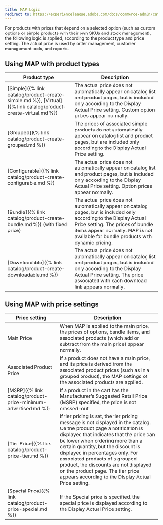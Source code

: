 ```yaml
---
title: MAP Logic
redirect_to: https://experienceleague.adobe.com/docs/commerce-admin/catalog/products/pricing/product-price-minimum-advertised.html#map-logic
---
```


For products with prices that depend on a selected option (such as custom options or simple products with their own SKUs and stock management), the following logic is applied, according to the product type and price setting. The actual price is used by order management, customer management tools, and reports.

## Using MAP with product types

|Product type|Description|
|--- |--- |
|[Simple]({% link catalog/product-create-simple.md %}), [Virtual]({% link catalog/product-create-virtual.md %})|The actual price does not automatically appear on catalog list and product pages, but is included only according to the Display Actual Price setting. Custom option prices appear normally.|
|[Grouped]({% link catalog/product-create-grouped.md %})|The prices of associated simple products do not automatically appear on catalog list and product pages, but are included only according to the Display Actual Price setting.|
|[Configurable]({% link catalog/product-create-configurable.md %})|The actual price does not automatically appear on catalog list and product pages, but is included only according to the Display Actual Price setting. Option prices appear normally.|
|[Bundle]({% link catalog/product-create-bundle.md %}) (with fixed price)|The actual price does not automatically appear on catalog pages, but is included only according to the Display Actual Price setting. The prices of bundle items appear normally. MAP is not available for bundle products with dynamic pricing.|
|[Downloadable]({% link catalog/product-create-downloadable.md %})|The actual price does not automatically appear on  catalog list and product pages, but is included only according to the Display Actual Price setting. The price associated with each download link appears normally.|

## Using MAP with price settings

| Price setting | Description |
|--- |--- |
| Main Price | When MAP is applied to the main price, the prices of options, bundle items, and associated products (which add or subtract from the main price) appear normally. |
| Associated Product Price | If a product does not have a main price, and its price is derived from the associated product prices (such as in a grouped product), the MAP settings of the associated products are applied. |
| [MSRP]({% link catalog/product-price-minimum-advertised.md %}) | If a product in the cart has the Manufacturer’s Suggested Retail Price (MSRP) specified, the price is not crossed-out. |
| [Tier Price]({% link catalog/product-price-tier.md %}) | If tier pricing is set, the tier pricing message is not displayed in the catalog. On the product page a notification is displayed that indicates that the price can be lower when ordering more than a certain quantity, but the discount is displayed in percentages only. For associated products of a grouped product, the discounts are not displayed on the product page. The tier price appears according to the Display Actual Price setting. |
| [Special Price]({% link catalog/product-price-special.md %}) | If the Special price is specified, the special price is displayed according to the Display Actual Price setting. |
